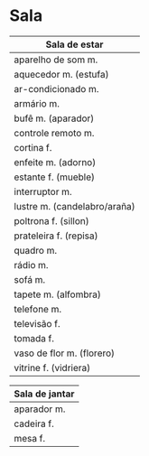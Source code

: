# Sala

| Sala de estar |
| -- |
| aparelho de som m. |
| aquecedor m. (estufa) |
| ar-condicionado m. |
| armário m. |
| bufê m. (aparador) |
| controle remoto m. |
| cortina f.|
| enfeite m. (adorno) |
| estante f. (mueble) |
| interruptor m. |
| lustre m. (candelabro/araña) |
| poltrona f. (sillon) |
| prateleira f. (repisa) |
| quadro m. |
| rádio m. |
| sofá m. |
| tapete m. (alfombra) |
| telefone m. |
| televisão f. |
| tomada f. |
| vaso de flor m. (florero) |
| vitrine f. (vidriera) |

| Sala de jantar |
| -- |
| aparador m. |
| cadeira f. |
| mesa f. |
